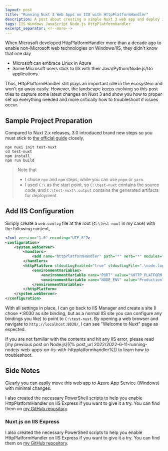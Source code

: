 ```yaml
---
layout: post
title: "Running Nuxt 3 Web Apps on IIS with HttpPlatformHandler"
description: A post about creating a simple Nuxt 3 web app and deploy it on IIS with HttpPlatformHandler
tags: IIS Windows JavaScript Node.js HttpPlatformHandler
excerpt_separator: <!--more-->
---
```


When Microsoft developed HttpPlatformHandler more than a decade ago to enable non-Microsoft web technologies on Windows/IIS, they didn't know that one day

* Microsoft can embrace Linux in Azure
* Some Microsoft users stick to IIS with their Java/Python/Node.js/Go applications.

Thus, HttpPlatformHandler still plays an important role in the ecosystem and won't go away easily. However, the landscape keeps evolving so this post tries to capture some latest changes on Nuxt 3 and show you how to proper set up everything needed and more critically how to troubleshoot if issues occur.
<!--more-->

## Sample Project Preparation

Compared to Nuxt 2.x releases, 3.0 introduced brand new steps so you must stick to [the official guide](https://nuxt.com/docs/getting-started/installation#new-project) closely,

``` batch
npx nuxi init test-nuxt
cd test-nuxt
npm install
npm run build
```

> Note that
> * I chose `npx` and `npm` steps, while you can use `pnpm` or `yarn`.
> * I used `C:\` as the start point, so `C:\test-nuxt` contains the source code, and `C:\test-nuxt\.output` contains the generated artifacts for deployment.

## Add IIS Configuration

Simply create a `web.config` file at the root (`C:\test-nuxt` in my case) with the following content,

``` xml
<?xml version="1.0" encoding="UTF-8"?>
<configuration>
    <system.webServer>
        <handlers>
            <add name="httpPlatformHandler" path="*" verb="*" modules="httpPlatformHandler" resourceType="Unspecified" requireAccess="Script" />
        </handlers>
        <httpPlatform stdoutLogEnabled="true" stdoutLogFile=".\node.log" startupTimeLimit="20" processPath="C:\Users\<user name>\AppData\Roaming\nvm\v16.13.2\node.exe" arguments=".output\server\index.mjs">
            <environmentVariables>
                <environmentVariable name="PORT" value="%HTTP_PLATFORM_PORT%" />
                <environmentVariable name="NODE_ENV" value="Production" />
            </environmentVariables>
        </httpPlatform>
    </system.webServer>
</configuration>
```

With all settings in place, I can go back to IIS Manager and create a site (I chose *:8030 as site binding, but as a normal IIS site you can configure any bindings you like) to point to `C:\test-nuxt`. By opening a web browser and navigate to `http://localhost:8030/`, I can see "Welcome to Nuxt" page as expected.

If you are not familiar with the contents and hit any IIS error, please read [my previous post on Node.js]({% post_url 2022/2022-6-11-running-nodejs-web-apps-on-iis-with-httpplatformhandler%}) to learn how to troubleshoot.

## Side Notes

Clearly you can easily move this web app to Azure App Service (Windows) with minimal changes.

I also created the necessary PowerShell scripts to help you enable HttpPlatformHandler on IIS Express if you want to give it a try. You can find them on [my GitHub repository](https://github.com/lextm/iisexpress-httpplatformhandler).

### Nuxt.js on IIS Express

I also created the necessary PowerShell scripts to help you enable HttpPlatformHandler on IIS Express if you want to give it a try. You can find them on [my GitHub repository](https://github.com/lextm/iisexpress-httpplatformhandler).
